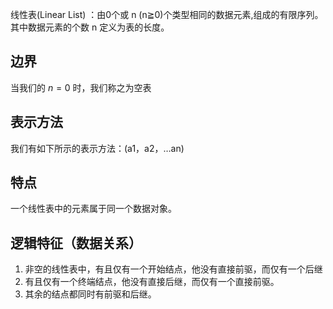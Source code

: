 
线性表(Linear List) ：由0个或 n (n≧0)个类型相同的数据元素,组成的有限序列。其中数据元素的个数 n 定义为表的长度。
## 边界
当我们的 $n=0$ 时，我们称之为空表
## 表示方法
我们有如下所示的表示方法：(a1，a2，…an)

## 特点
一个线性表中的元素属于同一个数据对象。

## 逻辑特征（数据关系）
1. 非空的线性表中，有且仅有一个开始结点，他没有直接前驱，而仅有一个后继
2. 有且仅有一个终端结点，他没有直接后继，而仅有一个直接前驱。
3. 其余的结点都同时有前驱和后继。

